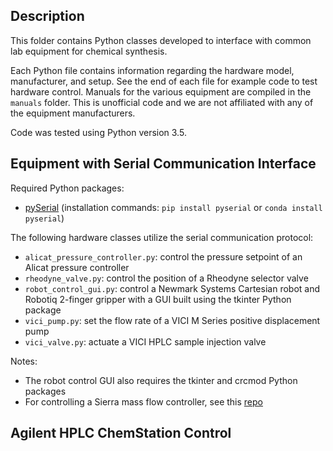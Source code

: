 ## Description

This folder contains Python classes developed to interface with common lab equipment for chemical synthesis.

Each Python file contains information regarding the hardware model, manufacturer, and setup. See the end of each file for example code to test hardware control.
Manuals for the various equipment are compiled in the `manuals` folder. This is unofficial code and we are not affiliated with any of the equipment manufacturers.

Code was tested using Python version 3.5.

## Equipment with Serial Communication Interface

Required Python packages:
- [pySerial](https://pyserial.readthedocs.io/en/latest/) (installation commands: `pip install pyserial` or `conda install pyserial`)

The following hardware classes utilize the serial communication protocol:
- `alicat_pressure_controller.py`: control the pressure setpoint of an Alicat pressure controller
- `rheodyne_valve.py`: control the position of a Rheodyne selector valve
- `robot_control_gui.py`: control a Newmark Systems Cartesian robot and Robotiq 2-finger gripper with a GUI built using the tkinter Python package
- `vici_pump.py`: set the flow rate of a VICI M Series positive displacement pump
- `vici_valve.py`: actuate a VICI HPLC sample injection valve

Notes:
- The robot control GUI also requires the tkinter and crcmod Python packages
- For controlling a Sierra mass flow controller, see this [repo](https://github.com/patrickcgray/sierra_mfc_controller)

## Agilent HPLC ChemStation Control

